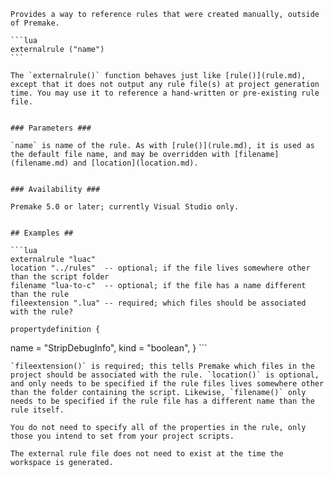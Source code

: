 	Provides a way to reference rules that were created manually, outside of Premake.
	
	```lua
	externalrule ("name")
	```
	
	The `externalrule()` function behaves just like [rule()](rule.md), except that it does not output any rule file(s) at project generation time. You may use it to reference a hand-written or pre-existing rule file.
	
	
	### Parameters ###
	
	`name` is name of the rule. As with [rule()](rule.md), it is used as the default file name, and may be overridden with [filename](filename.md) and [location](location.md).
	
	
	### Availability ###
	
	Premake 5.0 or later; currently Visual Studio only.
	
	
	## Examples ##
	
	```lua
	externalrule "luac"
    location "../rules"  -- optional; if the file lives somewhere other than the script folder
    filename "lua-to-c"  -- optional; if the file has a name different than the rule
    fileextension ".lua" -- required; which files should be associated with the rule?
	
    propertydefinition {
name = "StripDebugInfo",
kind = "boolean",
    }
	```
	
	`fileextension()` is required; this tells Premake which files in the project should be associated with the rule. `location()` is optional, and only needs to be specified if the rule files lives somewhere other than the folder containing the script. Likewise, `filename()` only needs to be specified if the rule file has a different name than the rule itself.
	
	You do not need to specify all of the properties in the rule, only those you intend to set from your project scripts.
	
	The external rule file does not need to exist at the time the workspace is generated.
	